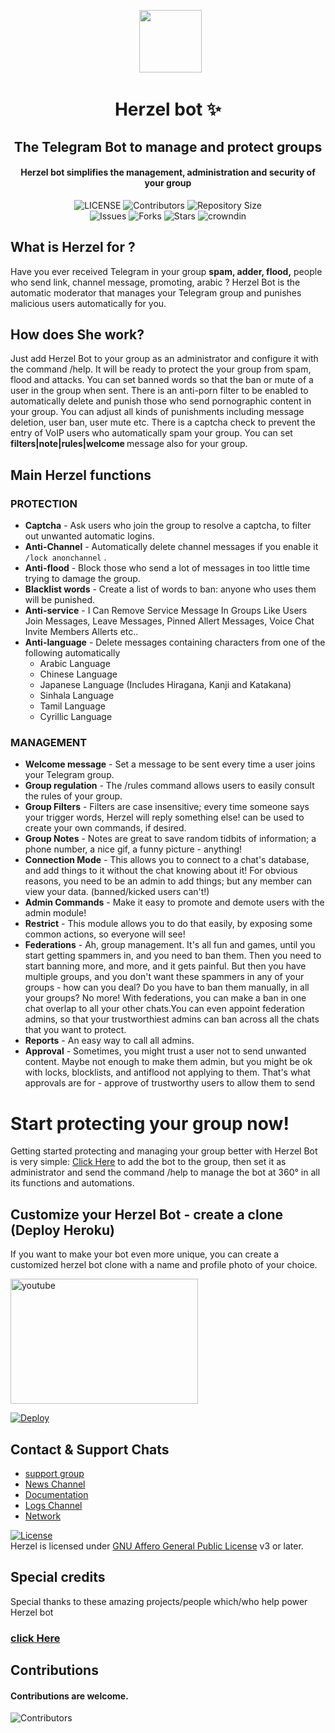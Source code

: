 <p align="center">
      <img style="width:100px; height: 100px;"  src="https://telegra.ph/file/c823fea618f6c024e75a9.png"></p>
<h1 align="center"><b>Herzel bot ✨</b></h1>
<h2 align="center"><b>The Telegram Bot to manage and protect groups</b></h2>
<h4 align="center">Herzel bot  simplifies the management, administration and security of your group</h4>

<p align="center">
    <img src="https://img.shields.io/github/license/szsupunma/sz-herzelbot?style=for-the-badge&logo=appveyor" alt="LICENSE">
    <img src="https://img.shields.io/github/contributors/szsupunma/sz-herzelbot?style=for-the-badge&logo=appveyor" alt="Contributors">
    <img src="https://img.shields.io/github/repo-size/szsupunma/sz-herzelbot?style=for-the-badge&logo=appveyor" alt="Repository Size"> <br>
    <img src="https://img.shields.io/github/issues/szsupunma/sz-herzelbot?style=for-the-badge&logo=appveyor" alt="Issues">
    <img src="https://img.shields.io/github/forks/szsupunma/sz-herzelbot?style=for-the-badge&logo=appveyor" alt="Forks">
    <img src="https://img.shields.io/github/stars/szsupunma/sz-herzelbot?style=for-the-badge&logo=appveyor" alt="Stars">
    <img href="https://crowdin.com/project/herzelbot" src="https://badges.crowdin.net/herzelbot/localized.svg" alt="crowndin"> 
</p>

## What is Herzel for ?

Have you ever received Telegram in your group **spam, adder, flood,** people who send link, channel message, promoting, arabic ? Herzel Bot is the automatic moderator that manages your Telegram group and punishes malicious users automatically for you.

## How does She work?

Just add Herzel Bot to your group as an administrator and configure it with the command /help. It will be ready to protect the your group from spam, flood and attacks. You can set banned words so that the ban or mute of a user in the group when sent.
There is an anti-porn filter to be enabled to automatically delete and punish those who send pornographic content in your group.
You can adjust all kinds of punishments including message deletion, user ban, user mute etc. There is a captcha check to prevent the entry of VoIP users who automatically spam your group. You can set <b> filters|note|rules|welcome </b> message also for your group.

## Main Herzel functions
### PROTECTION 
  * **Captcha** - Ask users who join the group to resolve a captcha, to filter out unwanted automatic logins.
  * **Anti-Channel** - Automatically delete channel messages if you enable it `/lock anonchannel` .
  * **Anti-flood** - Block those who send a lot of messages in too little time trying to damage the group.
  * **Blacklist words** - Create a list of words to ban: anyone who uses them will be punished.
  * **Anti-service** - I Can Remove Service Message In Groups Like Users Join Messages, Leave Messages, Pinned Allert Messages, Voice Chat Invite Members Allerts etc..
  * **Anti-language** - Delete messages containing characters from one of the following automatically
       * Arabic Language
       * Chinese Language
       * Japanese Language (Includes Hiragana, Kanji and Katakana)
       * Sinhala Language
       * Tamil Language
       * Cyrillic Language

### MANAGEMENT  
   * **Welcome message** - Set a message to be sent every time a user joins your Telegram group.
   * **Group regulation** - The /rules command allows users to easily consult the rules of your group.
   * **Group Filters** - Filters are case insensitive; every time someone says your trigger words, Herzel will reply something else! can be used to create your own commands, if desired.
   * **Group Notes** - Notes are great to save random tidbits of information; a phone number, a nice gif, a funny picture - anything!
   * **Connection Mode** - This allows you to connect to a chat's database, and add things to it without the chat knowing about it! For obvious reasons, you need to be an admin to add things; but any member can view your data. (banned/kicked users can't!)
   * **Admin Commands** - Make it easy to promote and demote users with the admin module!
   * **Restrict** - This module allows you to do that easily, by exposing some common actions, so everyone will see!
   * **Federations** - Ah, group management. It's all fun and games, until you start getting spammers in, and you need to ban them. Then you need to start banning more, and more, and it gets painful. But then you have multiple groups, and you don't want these spammers in any of your groups - how can you deal? Do you have to ban them manually, in all your groups? No more! With federations, you can make a ban in one chat overlap to all your other chats.You can even appoint federation admins, so that your trustworthiest admins can ban across all the chats that you want to protect.
   * **Reports** - An easy way to call all admins.
   * **Approval** - Sometimes, you might trust a user not to send unwanted content.
Maybe not enough to make them admin, but you might be ok with locks, blocklists, and antiflood not applying to them.
That's what approvals are for - approve of trustworthy users to allow them to send 

# Start protecting your group now!
Getting started protecting and managing your group better with Herzel Bot is very simple: [Click Here](http://t.me/herzelbot?startgroup=new) to add the bot to the group, then set it as administrator and send the command /help to manage the bot at 360° in all its functions and automations.

## Customize your Herzel Bot - create a clone (Deploy Heroku)
If you want to make your bot even more unique, you can create a customized herzel bot clone with a name and profile photo of your choice.

<img style="width:300px; height: 200px;" href="https://youtu.be/ZUvFSU8W7VA" src="https://telegra.ph/file/cf3a10a7f61f62983d2ca.png" alt="youtube"> 

[![Deploy](https://www.herokucdn.com/deploy/button.svg)](https://heroku.com/deploy?template=https://github.com/szsupunma/sz-herzelbot)

## Contact & Support Chats

 - [support group ](https://t.me/slbotzone)
 - [News Channel ](https://t.me/szherzelupdates) 
 - [Documentation ](https://szsupunma.gitbook.io/herzel-bot/)
 - [Logs Channel ](https://t.me/szherzellog)
 - [Network ](https://t.me/TeamHerzelBot)

[![License](https://www.gnu.org/graphics/agplv3-155x51.png)](LICENSE)   
Herzel is licensed under [GNU Affero General Public License](https://www.gnu.org/licenses/agpl-3.0.en.html) v3 or later.

## Special credits
Special thanks to these amazing projects/people which/who help power Herzel bot
### [click Here](https://szsupunma.gitbook.io/herzel-bot/getting-started/credits)

## Contributions
#### Contributions are welcome.

![Contributors](https://contrib.rocks/image?repo=szsupunma/sz-herzelbot)
